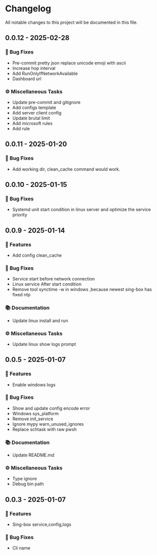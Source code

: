 # Changelog

All notable changes to this project will be documented in this file.

## 0.0.12 - 2025-02-28

### 🐛 Bug Fixes

- Pre-commit pretty json replace unicode emoji with ascii
- Increase hop interval
- Add RunOnlyIfNetworkAvailable
- Dashboard url

### ⚙️ Miscellaneous Tasks

- Update pre-commit and gitignore
- Add configs template
- Add server client config
- Update brutal limit
- Add microsoft rules
- Add rule

## 0.0.11 - 2025-01-20

### 🐛 Bug Fixes

- Add working dir, clean_cache command would work.

## 0.0.10 - 2025-01-15

### 🐛 Bug Fixes

- Systemd unit start condition in linux server and optimize the service priority

## 0.0.9 - 2025-01-14

### 🚀 Features

- Add config clean_cache

### 🐛 Bug Fixes

- Service start before network connection
- Linux service After start condition
- Remove tool synctime -w in  windows ,because newest sing-box has fixed ntp

### 📚 Documentation

- Update linux install and run

### ⚙️ Miscellaneous Tasks

- Update linux show logs prompt

## 0.0.5 - 2025-01-07

### 🚀 Features

- Enable windows logs

### 🐛 Bug Fixes

- Show and update config encode error
- Windows sys_platform
- Remove init_service
- Ignore mypy warn_unused_ignores
- Replace schtask with raw pwsh

### 📚 Documentation

- Update README.md

### ⚙️ Miscellaneous Tasks

- Type ignore
- Debug bin path

## 0.0.3 - 2025-01-07

### 🚀 Features

- Sing-box service,config,logs

### 🐛 Bug Fixes

- Cli name

<!-- generated by git-cliff -->
